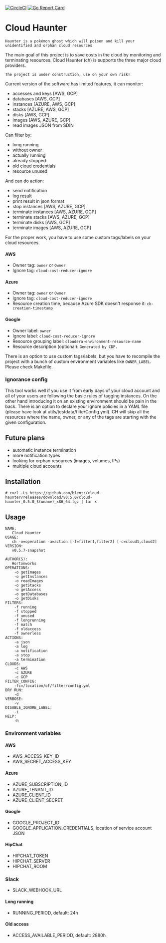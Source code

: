 [![CircleCI](https://circleci.com/gh/blentz/cloud-haunter.svg?style=shield)](https://circleci.com/gh/hortonworks/cloud-haunter) [![Go Report Card](https://goreportcard.com/badge/github.com/hortonworks/cloud-haunter)](https://goreportcard.com/report/github.com/hortonworks/cloud-haunter)

# Cloud Haunter

`Haunter is a pokémon ghost which will poison and kill your unidentified and orphan cloud resources`
 
The main goal of this project is to save costs in the cloud by monitoring and terminating resources.
Cloud Haunter (ch) is supports the three major cloud providers.

`The project is under construction, use on your own risk!`

Current version of the software has limited features, it can monitor:
 * accesses and keys [AWS, GCP]
 * databases [AWS, GCP]
 * instances [AZURE, AWS, GCP]
 * stacks [AZURE, AWS, GCP]
 * disks [AWS, GCP]
 * images [AWS, AZURE, GCP]
 * read images JSON from SDIN

Can filter by:
 * long running
 * without owner
 * actually running
 * already stopped
 * old cloud credentials
 * resource unused

And can do action:
 * send notification
 * log result
 * print result in json format
 * stop instances [AWS, AZURE, GCP]
 * terminate instances [AWS, AZURE, GCP]
 * terminate stacks [AWS, AZURE, GCP]
 * terminate disks [AWS, GCP]
 * terminate images [AWS, AZURE, GCP]

For the proper work, you have to use some custom tags/labels on your cloud resources.

#### AWS
 * Owner tag: `owner` or `Owner`
 * Ignore tag: `cloud-cost-reducer-ignore`

#### Azure
 * Owner tag: `owner` or `Owner`
 * Ignore tag: `cloud-cost-reducer-ignore`
 * Resource creation time, because Azure SDK doesn't response it: `cb-creation-timestamp`

#### Google
 * Owner label: `owner`
 * Ignore label: `cloud-cost-reducer-ignore`
 * Resource grouping label: `cloudera-environment-resource-name`
 * Resource description (optional): `Generated by CDP.`

There is an option to use custom tags/labels, but you have to recompile the project with a bunch of custom environment variables like `OWNER_LABEL`. Please check Makefile.

### Ignorance config

This tool works well if you use it from early days of your cloud account and all of your users are following the basic rules of tagging instances. On the other hand introducing it on an existing environment should be pain in the back.
There is an option to declare your ignore policies in a YAML file (please have look at utils/testdata/filterConfig.yml).
CH will skip all the resources where the name, owner, or any of the tags are starting with the given configuration.

## Future plans
 * automatic instance termination
 * more notification types
 * looking for orphan resources (images, volumes, IPs)
 * multiple cloud accounts

## Installation

`# curl -Ls https://github.com/blentz/cloud-haunter/releases/download/v0.5.0/cloud-haunter_0.5.0_$(uname)_x86_64.tgz | tar x`

## Usage

```
NAME:
   Cloud Haunter
USAGE:
   ch -o=operation -a=action [-f=filter1,filter2] [-c=cloud1,cloud2]
VERSION:
   v0.5.7-snapshot

AUTHOR(S):
   Hortonworks
OPERATIONS:
	-o getImages
	-o getInstances
	-o readImages
	-o getStacks
	-o getAccess
	-o getDatabases
	-o getDisks
FILTERS:
	-f running
	-f stopped
	-f unused
	-f longrunning
	-f match
	-f oldaccess
	-f ownerless
ACTIONS:
	-a json
	-a log
	-a notification
	-a stop
	-a termination
CLOUDS:
	-c AWS
	-c AZURE
	-c GCP
FILTER_CONFIG:
	-fc=/location/of/filter/config.yml
DRY RUN:
	-d
VERBOSE:
	-v
DISABLE_IGNORE_LABEL:
	-i
HELP:
	-h
```

### Environment variables

#### AWS
 * AWS_ACCESS_KEY_ID
 * AWS_SECRET_ACCESS_KEY

#### Azure
 * AZURE_SUBSCRIPTION_ID
 * AZURE_TENANT_ID
 * AZURE_CLIENT_ID
 * AZURE_CLIENT_SECRET

#### Google
 * GOOGLE_PROJECT_ID
 * GOOGLE_APPLICATION_CREDENTIALS, location of service account JSON 

#### HipChat
 * HIPCHAT_TOKEN
 * HIPCHAT_SERVER
 * HIPCHAT_ROOM

### Slack
 * SLACK_WEBHOOK_URL

#### Long running
 * RUNNING_PERIOD, default: 24h

#### Old access
 * ACCESS_AVAILABLE_PERIOD, default: 2880h

